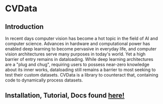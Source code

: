 # CVData

## Introduction

In recent days computer vision has become a hot topic in the field of AI and computer science. Advances in hardware and computational power has enabled deep learning to become pervasive in everyday life, and computer vision architectures serve many purposes in today's world. Yet a high barrier of entry remains in dataloading. While deep learning architectures are a "plug and chug", requiring users to possess near-zero knowledge about its inner works, dataloading still remains a barrier to most seeking to test their custom datasets. CVData is a library to counteract that, containing code to dynamically process datasets.

## Installation, Tutorial, Docs found [here!](https://atong28.github.io/CVData/)